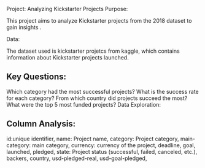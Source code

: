 Project: Analyzing Kickstarter Projects
Purpose:

This project aims to analyze Kickstarter projects from the 2018 dataset to gain insights .

Data:

The dataset used is kickstarter projetcs from kaggle, which contains information about Kickstarter projects launched.

## Key Questions:

Which category had the most successful projects?
What is the success rate for each category?
From which country did projects succeed the most?
What were the top 5 most funded projects?
Data Exploration:

## Column Analysis:
id:unique identifier,
name: Project name,
category: Project category,
main-category: main category,
currency: currency of the project,
deadline,
goal,
launched,
pledged,
state: Project status (successful, failed, canceled, etc.),
backers,
country,
usd-pledged-real,
usd-goal-pledged,



